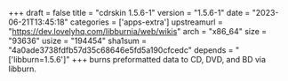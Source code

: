 +++
draft = false
title = "cdrskin 1.5.6-1"
version = "1.5.6-1"
date = "2023-06-21T13:45:18"
categories = ['apps-extra']
upstreamurl = "https://dev.lovelyhq.com/libburnia/web/wikis"
arch = "x86_64"
size = "93636"
usize = "194454"
sha1sum = "4a0ade3738fdfb57d35c68646e5fd5a190cfcedc"
depends = "['libburn=1.5.6']"
+++
burns preformatted data to CD, DVD, and BD via libburn.